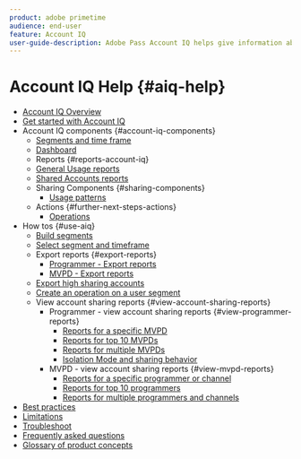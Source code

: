 ```yaml
---
product: adobe primetime
audience: end-user
feature: Account IQ
user-guide-description: Adobe Pass Account IQ helps give information about the Account IQ components and walks you through user journeys to use the various components. 
---
```

# Account IQ Help {#aiq-help}

+   [Account IQ Overview](/help/accountiq/home.md)
+   [Get started with Account IQ](/help/accountiq/get-started.md)
+   Account IQ components {#account-iq-components}
    +   [Segments and time frame](/help/accountiq/segments-timeframe.md)
    +   [Dashboard](/help/accountiq/dashboard.md)
    +   Reports {#reports-account-iq}
      +   [General Usage reports](/help/accountiq/general-usage-reports.md)
      + [Shared Accounts reports](/help/accountiq/shared-acc-reports.md)
    + Sharing Components {#sharing-components}
      + [Usage patterns](/help/accountiq/usage-patterns.md)
    + Actions {#further-next-steps-actions}
      + [Operations](/help/accountiq/operations.md)
+   How tos {#use-aiq}
    + [Build segments](/help/accountiq/build-segment.md)
    + [Select segment and timeframe](/help/accountiq/howto-select-segment-timeframe.md)
    + Export reports {#export-reports}
      + [Programmer - Export reports](/help/accountiq/export-segment-metrics-progr.md)
      + [MVPD - Export reports](/help/accountiq/export-segment-metrics-mvpd.md)
    + [Export high sharing accounts](/help/accountiq/export-acc-information.md)
    + [Create an operation on a user segment](/help/accountiq/operation-affecting-user-segment.md)
    + View account sharing reports {#view-account-sharing-reports}
      + Programmer - view account sharing reports {#view-programmer-reports} 
        + [Reports for a specific MVPD](/help/accountiq/reports-for-specific-mvpds.md)
        + [Reports for top 10 MVPDs](/help/accountiq/top-10-mvpd-reports.md)
        + [Reports for multiple MVPDs](viewrep-multiple-mvpd.md)
        + [Isolation Mode and sharing behavior](/help/accountiq/isolation-mode.md)
      + MVPD - view account sharing reports {#view-mvpd-reports}
        + [Reports for a specific programmer or channel](/help/accountiq/reports-for-specific-programmers.md)
        + [Reports for top 10 programmers](/help/accountiq/top-10-programmer-reports.md)
        + [Reports for multiple programmers and channels](viewrep-multiple-programmer.md)  
+ [Best practices](/help/accountiq/best-practices.md)
+ [Limitations](/help/accountiq/limitations.md)
+ [Troubleshoot](/help/accountiq/troubleshoot.md)
+ [Frequently asked questions](/help/accountiq/faq.md)
+ [Glossary of product concepts](/help/accountiq/product-concepts.md)